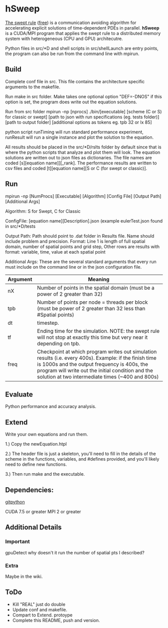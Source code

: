 

# hSweep

[The swept rule](https://www.sciencedirect.com/science/article/pii/S0021999117309221?via%3Dihub) ([free](https://arxiv.org/abs/1705.03162)) is a communication avoiding algorithm for accelerating explicit solutions of time-dependent PDEs in parallel.
**hSweep** is a CUDA/MPI program that applies the swept rule to a distributed memory system with heterogeneous (CPU and GPU) architecutre.

Python files in src/\*D and shell scripts in src/shellLaunch are entry points, the program can also be run from the command line with mpirun.

## Build

Complete conf file in src.  This file contains the architecture specific arguments to the makefile.

Run make in src folder.  Make takes one optional option "DEF=-DNOS" if this option is set, the program does write out the equation solutions.

Run from src folder 
mpirun -np [nprocs] ./bin/[executable] [scheme (C or S) for classic or swept] [path to json with run specifications (eg. tests folder)] [path to output folder] [additional options as tokens eg. tpb 32 or lx 85]

python script runTiming will run standard performance experiment, runResult will run a single instance and plot the solution to the equation.

All results should be placed in the src/\*D/rslts folder by default since that is where the python scripts that analyze and plot them will look.
The equation solutions are written out to json files as dictionaries.  The file names are coded [s][equation name]][_rank].
The performance results are written to csv files and coded [t][equation name][S or C (for swept or classic)].

## Run

mpirun -np [NumProcs] [Executable] [Algorithm] [Config File] [Output Path] [Additional Args]

Algorithm: S for Swept, C for Classic

ConfigFile: [equation name][Description].json (example eulerTest.json found in src/\*D/tests

Output Path: Path should point to .dat folder in Results file. Name should include problem and precision. Format: Line 1 is length of full spatial domain, number of spatial points and grid step, Other rows are results with format: variable, time, value at each spatial point

Additional Args: These are the several standard arguments that every run must include on the command line or in the json configuration file.

| Argument  |  Meaning |
| --------- | -------- |
| nX | Number of points in the spatial domain (must be a power of 2 greater than 32)
| tpb | Number of points per node = threads per block (must be power of 2 greater than 32 less than #Spatial points)
| dt | timestep.
| tf | Ending time for the simulation.  NOTE: the swept rule will not stop at exactly this time but very near it depending on tpb.
| freq | Checkpoint at which program writes out simulation results (i.e. every 400s).  Example: if the finish time is 1000s and the output frequency is 400s, the program will write out the initial condition and the solution at two intermediate times (~400 and 800s)

## Evaluate

Python performance and accuracy analysis.

## Extend

Write your own equations and run them.

1.) Copy the newEquation.htpl

2.) The header file is just a skeleton, you'll need to fill in the details of the scheme in the functions, variables, and #defines provided, and you'll likely need to define new functions.

3.) Then run make and the executable.

## Dependencies:

[gitpython](http://gitpython.readthedocs.io/en/stable/intro.html)

CUDA 7.5 or greater
MPI 2 or greater

## Additional Details
### Important

gpuDetect 
why doesn't it run the number of spatial pts I described?

### Extra

Maybe in the wiki.

## ToDo
- Kill "REAL" just do double
- Update conf and makefile.
- Compart to Extend. protoype 
- Complete this README, push and version.

